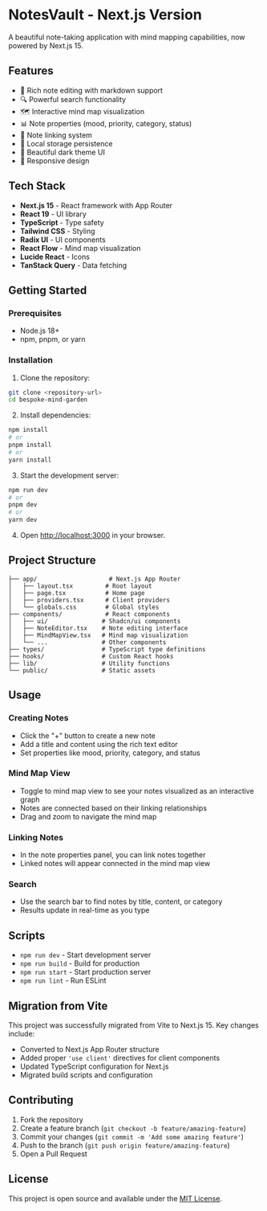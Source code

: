 # NotesVault - Next.js Version

A beautiful note-taking application with mind mapping capabilities, now powered by Next.js 15.

## Features

- 📝 Rich note editing with markdown support
- 🔍 Powerful search functionality
- 🗺️ Interactive mind map visualization
- 📊 Note properties (mood, priority, category, status)
- 🔗 Note linking system
- 💾 Local storage persistence
- 🎨 Beautiful dark theme UI
- 📱 Responsive design

## Tech Stack

- **Next.js 15** - React framework with App Router
- **React 19** - UI library
- **TypeScript** - Type safety
- **Tailwind CSS** - Styling
- **Radix UI** - UI components
- **React Flow** - Mind map visualization
- **Lucide React** - Icons
- **TanStack Query** - Data fetching

## Getting Started

### Prerequisites

- Node.js 18+
- npm, pnpm, or yarn

### Installation

1. Clone the repository:

```bash
git clone <repository-url>
cd bespoke-mind-garden
```

2. Install dependencies:

```bash
npm install
# or
pnpm install
# or
yarn install
```

3. Start the development server:

```bash
npm run dev
# or
pnpm dev
# or
yarn dev
```

4. Open [http://localhost:3000](http://localhost:3000) in your browser.

## Project Structure

```
├── app/                    # Next.js App Router
│   ├── layout.tsx         # Root layout
│   ├── page.tsx           # Home page
│   ├── providers.tsx      # Client providers
│   └── globals.css        # Global styles
├── components/            # React components
│   ├── ui/               # Shadcn/ui components
│   ├── NoteEditor.tsx    # Note editing interface
│   ├── MindMapView.tsx   # Mind map visualization
│   └── ...               # Other components
├── types/                # TypeScript type definitions
├── hooks/                # Custom React hooks
├── lib/                  # Utility functions
└── public/               # Static assets
```

## Usage

### Creating Notes

- Click the "+" button to create a new note
- Add a title and content using the rich text editor
- Set properties like mood, priority, category, and status

### Mind Map View

- Toggle to mind map view to see your notes visualized as an interactive graph
- Notes are connected based on their linking relationships
- Drag and zoom to navigate the mind map

### Linking Notes

- In the note properties panel, you can link notes together
- Linked notes will appear connected in the mind map view

### Search

- Use the search bar to find notes by title, content, or category
- Results update in real-time as you type

## Scripts

- `npm run dev` - Start development server
- `npm run build` - Build for production
- `npm run start` - Start production server
- `npm run lint` - Run ESLint

## Migration from Vite

This project was successfully migrated from Vite to Next.js 15. Key changes include:

- Converted to Next.js App Router structure
- Added proper `'use client'` directives for client components
- Updated TypeScript configuration for Next.js
- Migrated build scripts and configuration

## Contributing

1. Fork the repository
2. Create a feature branch (`git checkout -b feature/amazing-feature`)
3. Commit your changes (`git commit -m 'Add some amazing feature'`)
4. Push to the branch (`git push origin feature/amazing-feature`)
5. Open a Pull Request

## License

This project is open source and available under the [MIT License](LICENSE).
